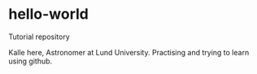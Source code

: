 # hello-world

Tutorial repository

Kalle here, Astronomer at Lund University. Practising and trying to learn using github.
